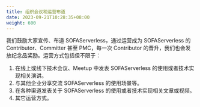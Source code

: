 ```yaml
---
title: 组织会议和运营布道
date: 2023-09-21T10:28:35+08:00
weight: 600
---
```


我们鼓励大家宣传、布道 SOFAServerless，通过运营成为 SOFAServerless 的 Contributor、Committer 甚至 PMC，每一次 Contributor 的晋升，我们也会发放纪念品奖励。运营方式包括但不限于：

1. 在线上或线下技术会议、Meetup 中发表 SOFAServerless 的使用或者技术实现相关演讲。
2. 与其他企业分享交流 SOFAServerless 的使用场景等。
3. 在各种渠道发表关于 SOFAServerless 的使用或者技术实现相关文章或视频。
4. 其它运营方式。


<br/>
